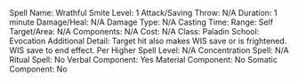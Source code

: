 
Spell Name: Wrathful Smite
Level: 1
Attack/Saving Throw: N/A
Duration: 1 minute
Damage/Heal: N/A
Damage Type: N/A
Casting Time: 
Range: Self
Target/Area: N/A
Components: N/A
Cost: N/A
Class: Paladin
School: Evocation
Additional Detail: Target hit also makes WIS save or is frightened. WIS save to end effect.
Per Higher Spell Level: N/A
Concentration Spell: N/A
Ritual Spell: No
Verbal Component: Yes
Material Component: No
Somatic Component: No

